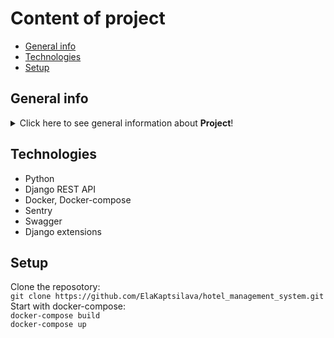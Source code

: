 # Content of project
* [General info](#general-info)
* [Technologies](#technologies)
* [Setup](#setup)

## General info
<details>
<summary>Click here to see general information about <b>Project</b>!</summary>
<b>Hotel management system</b>. Building an Advanced API for the Hotel Reservation System
</details>

## Technologies
<ul>
<li>Python</li>
<li>Django REST API</li>
<li>Docker, Docker-compose</li>
<li>Sentry</li>
<li>Swagger</li>
<li>Django extensions</li>
</ul>

## Setup
Clone the reposotory:<br/>
```git clone https://github.com/ElaKaptsilava/hotel_management_system.git```<br/>
Start with docker-compose:<br/>
```docker-compose build```<br/>
```docker-compose up```<br/>
